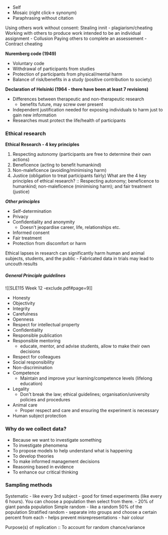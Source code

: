- Self
- Mosaic (right click-> synonym)
- Paraphrasing without citation

Using others work without consent: Stealing innit - plagiarism/cheating
Working with others to produce work intended to be an individual assignment - Collusion
Paying others to complete an assessement - Contract cheating


**Nuremberg code (1949)**
- Voluntary code
- Withdrawal of participants from studies
- Protection of participants from physical/mental harm
- Balance of risk/benefits in a study (positive contribution to society)

**Declaration of Helsinki (1964 - there have been at least 7 revisions)**
- Differences between therapeutic and non-therapeutic research
	- benefits future, may screw over present
- Independent justification needed for exposing individuals to harm just to gain new information
- Researches must protect the life/health of participants


### Ethical research
**Ethical Research - 4 key principles**
1. Respecting autonomy (participants are free to determine their own actions)
2. Beneficence (acting to benefit humankind)
3. Non-maleficence (avoiding/minimising harm)
4. Justice (obligation to treat participants fairly)
What are the 4 key principles of ethical research? :: Respecting autonomy; beneficence to humankind; non-maleficence (minimising harm); and fair treatment (justice)

***Other principles***
- Self-determination
- Privacy
- Confidentiality and anonymity
	- Doesn't jeopardise career, life, relationships etc. 
- Informed consent
- Fair treatment
- Protection from discomfort or harm

Ethical lapses in research can significantly harm human and animal subjects, students, and the public
	- Fabricated data in trials may lead to uncouth results


##### General Principle guidelines
![[SLE115 Week 12 -exclude.pdf#page=9]]
- Honesty
- Objectivity
- Integrity
- Carefulness
- Openness
- Respect for intellectual property
- Confidentiality
- Responsible publication
- Responsible mentoring
	- educate, mentor, and advise students, allow to make their own decisions
- Respect for colleagues
- Social responsibility
- Non-discrimination
- Competence
	- Maintain and improve your learning/competence levels (lifelong education)
- Legality
	- Don't break the law; ethical guidelines; organisation/university policies and procedures
- Animal care
	- Proper respect and care and ensuring the experiment is necessary
- Human subject protection


### Why do we collect data?
- Because we want to investigate something 
- To investigate phenomena
- To propose models to help understand what is happening
- To develop theories
- To make informed management decisions 
- Reasoning based in evidence
- To enhance our critical thinking


### Sampling methods
Systematic - like every 3rd subject - good for timed experiments (like every 6 hours). You can choose a population then select from there.
	- 20% of giant panda population
Simple random - like a random 50% of the population
Stratified random - separate into groups and choose a certain percent from each - helps prevent misrepresentations
	- hair colour

Purpose(s) of replication :: To account for random chance/variance